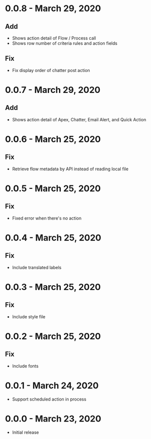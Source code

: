 # 0.0.8 - March 29, 2020

## Add

-   Shows action detail of Flow / Process call
-   Shows row number of criteria rules and action fields

## Fix

-   Fix display order of chatter post action

# 0.0.7 - March 29, 2020

## Add

-   Shows action detail of Apex, Chatter, Email Alert, and Quick Action

# 0.0.6 - March 25, 2020

## Fix

-   Retrieve flow metadata by API instead of reading local file

# 0.0.5 - March 25, 2020

## Fix

-   Fixed error when there's no action

# 0.0.4 - March 25, 2020

## Fix

-   Include translated labels

# 0.0.3 - March 25, 2020

## Fix

-   Include style file

# 0.0.2 - March 25, 2020

## Fix

-   Include fonts

# 0.0.1 - March 24, 2020

-   Support scheduled action in process

# 0.0.0 - March 23, 2020

-   Initial release
